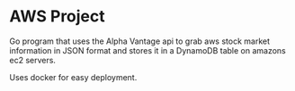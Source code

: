 # AWS Project

Go program that uses the Alpha Vantage api to grab aws stock market information in JSON format and stores it in a DynamoDB table on amazons ec2 servers. 

Uses docker for easy deployment.
